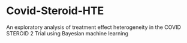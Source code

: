 # Covid-Steroid-HTE
An exploratory analysis of treatment effect heterogeneity in the COVID STEROID 2 Trial using Bayesian machine learning

